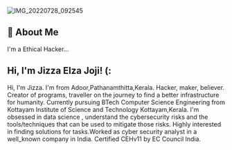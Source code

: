 ![IMG_20220728_092545](https://user-images.githubusercontent.com/110090866/181433227-7751c7fd-f2d8-4c1f-af83-62eabd0cb739.jpg)
## 🚀 About Me

I'm a Ethical Hacker...


## Hi, I'm Jizza Elza Joji! (:



Hi, I'm Jizza. I'm from Adoor,Pathanamthitta,Kerala.
Hacker, maker, believer. Creator of programs, traveller on the journey to find a better infrastructure for humanity. 
Currently pursuing BTech Computer Science Engineering from Kottayam Institute of Science and Technology Kottayam,Kerala.
I'm obsessed in data science , understand the cybersecurity risks and the tools/techniques that can be used to mitigate those risks.
Highly interested in finding solutions for tasks.Worked as cyber security analyst in a well_known company in India.
Certified CEHv11 by EC Council India.
